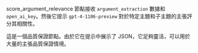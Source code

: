score_argument_relevance 節點接收 `argument_extraction` 數據和 `open_ai_key`。然後它提示 `gpt-4-1106-preview` 對於特定主題和子主題的主張評分其相關性。

這是一個品質保證節點。由於它在提示中展示了 JSON，它足夠靈活，可以用於大量的主張品質保證情境。
